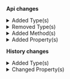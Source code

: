 **Api changes**

<details>
<summary>Added Type(s)</summary>

- added type `RecurringOrderDeletedMessage`
- added type `RecurringOrderExpiresAtSetMessage`
- added type `RecurringOrderDeletedMessagePayload`
- added type `RecurringOrderExpiresAtSetMessagePayload`
- added type `ProductSearchFacetResultStats`
- added type `ProductSearchFacetStatsExpression`
- added type `ProductSearchFacetStatsValue`
- added type `RecurringOrderSetExpiresAtAction`
</details>


<details>
<summary>Removed Type(s)</summary>

- :warning: removed type `RecurringOrderMessagePayload`
</details>


<details>
<summary>Added Method(s)</summary>

- added method `apiRoot.withProjectKey().recurringOrders().withId().delete()`
- added method `apiRoot.withProjectKey().recurringOrders().withKey().delete()`
</details>


<details>
<summary>Added Property(s)</summary>

- added property `expiresAt` to type `RecurringOrderDraft`
</details>

**History changes**

<details>
<summary>Added Type(s)</summary>

- added type `TooManyRequestsError`
- added type `GraphQLTooManyRequestsError`
- added type `GraphQLErrorObject`
</details>


<details>
<summary>Changed Property(s)</summary>

- :warning: changed property `extensions` of type `GraphQLError` from type `object` to `GraphQLErrorObject`
</details>

